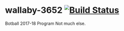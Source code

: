 # wallaby-3652 [![Build Status](https://travis-ci.org/schineaj23/wallaby-3652.svg?branch=master)](https://travis-ci.org/schineaj23/wallaby-3652)

Botball 2017-18 Program
Not much else.

